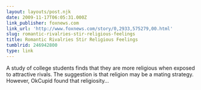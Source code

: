 ```yaml
---
layout: layouts/post.njk
date: 2009-11-17T06:05:31.000Z
link_publisher: foxnews.com
link_url: 'http://www.foxnews.com/story/0,2933,575279,00.html'
slug: romantic-rivalries-stir-religious-feelings
title: Romantic Rivalries Stir Religious Feelings
tumblrid: 246942800
type: link
---
```

<p>A study of college students finds that they are more religious when exposed to attractive rivals. The suggestion is that religion may be a mating strategy. However, OkCupid found that religiosity&hellip;</p>
